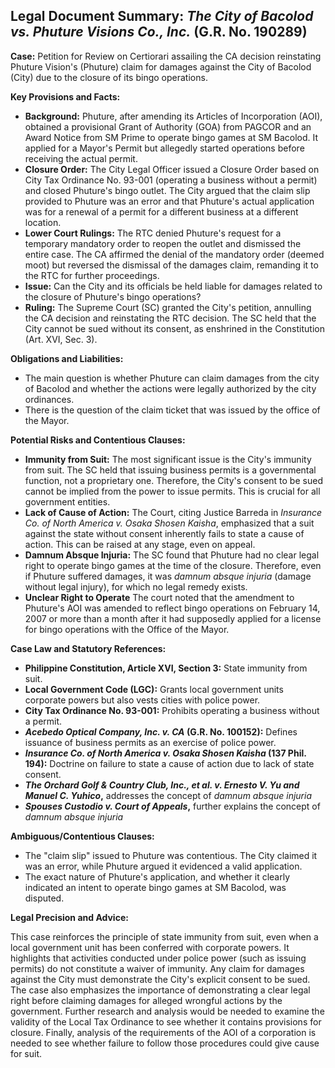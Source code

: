 ## Legal Document Summary: *The City of Bacolod vs. Phuture Visions Co., Inc.* (G.R. No. 190289)

**Case:** Petition for Review on Certiorari assailing the CA decision reinstating Phuture Vision's (Phuture) claim for damages against the City of Bacolod (City) due to the closure of its bingo operations.

**Key Provisions and Facts:**

*   **Background:** Phuture, after amending its Articles of Incorporation (AOI), obtained a provisional Grant of Authority (GOA) from PAGCOR and an Award Notice from SM Prime to operate bingo games at SM Bacolod. It applied for a Mayor's Permit but allegedly started operations before receiving the actual permit.
*   **Closure Order:** The City Legal Officer issued a Closure Order based on City Tax Ordinance No. 93-001 (operating a business without a permit) and closed Phuture's bingo outlet. The City argued that the claim slip provided to Phuture was an error and that Phuture's actual application was for a renewal of a permit for a different business at a different location.
*   **Lower Court Rulings:** The RTC denied Phuture's request for a temporary mandatory order to reopen the outlet and dismissed the entire case. The CA affirmed the denial of the mandatory order (deemed moot) but reversed the dismissal of the damages claim, remanding it to the RTC for further proceedings.
*   **Issue:** Can the City and its officials be held liable for damages related to the closure of Phuture's bingo operations?
*   **Ruling:** The Supreme Court (SC) granted the City's petition, annulling the CA decision and reinstating the RTC decision. The SC held that the City cannot be sued without its consent, as enshrined in the Constitution (Art. XVI, Sec. 3).

**Obligations and Liabilities:**

*   The main question is whether Phuture can claim damages from the city of Bacolod and whether the actions were legally authorized by the city ordinances.
*   There is the question of the claim ticket that was issued by the office of the Mayor.

**Potential Risks and Contentious Clauses:**

*   **Immunity from Suit:** The most significant issue is the City's immunity from suit. The SC held that issuing business permits is a governmental function, not a proprietary one. Therefore, the City's consent to be sued cannot be implied from the power to issue permits. This is crucial for all government entities.
*   **Lack of Cause of Action:** The Court, citing Justice Barreda in *Insurance Co. of North America v. Osaka Shosen Kaisha*, emphasized that a suit against the state without consent inherently fails to state a cause of action. This can be raised at any stage, even on appeal.
*   **Damnum Absque Injuria:** The SC found that Phuture had no clear legal right to operate bingo games at the time of the closure. Therefore, even if Phuture suffered damages, it was *damnum absque injuria* (damage without legal injury), for which no legal remedy exists.
*   **Unclear Right to Operate** The court noted that the amendment to Phuture's AOI was amended to reflect bingo operations on February 14, 2007 or more than a month after it had supposedly applied for a license for bingo operations with the Office of the Mayor.

**Case Law and Statutory References:**

*   **Philippine Constitution, Article XVI, Section 3:** State immunity from suit.
*   **Local Government Code (LGC):** Grants local government units corporate powers but also vests cities with police power.
*   **City Tax Ordinance No. 93-001:** Prohibits operating a business without a permit.
*   ***Acebedo Optical Company, Inc. v. CA* (G.R. No. 100152):** Defines issuance of business permits as an exercise of police power.
*   ***Insurance Co. of North America v. Osaka Shosen Kaisha* (137 Phil. 194):** Doctrine on failure to state a cause of action due to lack of state consent.
*   ***The Orchard Golf & Country Club, Inc., et al. v. Ernesto V. Yu and Manuel C. Yuhico*,** addresses the concept of *damnum absque injuria*
*   ***Spouses Custodio v. Court of Appeals*,** further explains the concept of *damnum absque injuria*

**Ambiguous/Contentious Clauses:**

*   The "claim slip" issued to Phuture was contentious. The City claimed it was an error, while Phuture argued it evidenced a valid application.
*   The exact nature of Phuture's application, and whether it clearly indicated an intent to operate bingo games at SM Bacolod, was disputed.

**Legal Precision and Advice:**

This case reinforces the principle of state immunity from suit, even when a local government unit has been conferred with corporate powers. It highlights that activities conducted under police power (such as issuing permits) do not constitute a waiver of immunity. Any claim for damages against the City must demonstrate the City's explicit consent to be sued. The case also emphasizes the importance of demonstrating a clear legal right before claiming damages for alleged wrongful actions by the government. Further research and analysis would be needed to examine the validity of the Local Tax Ordinance to see whether it contains provisions for closure. Finally, analysis of the requirements of the AOI of a corporation is needed to see whether failure to follow those procedures could give cause for suit.
